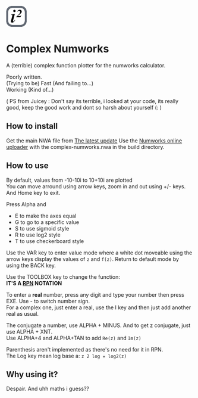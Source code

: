 ![App icon](/src/icon.png "App icon")

# Complex Numworks
A (terrible) complex function plotter for the numworks calculator.

Poorly written.  
(Trying to be) Fast (And failing to...)  
Working (Kind of...)

( PS from Juicey : Don't say its terrible, i looked at your code, its really good, keep the good work and dont so harsh about yourself (: )

## How to install
Get the main NWA file from [The latest update](https://github.com/Adi-df/complex-numworks/releases/latest)
Use the [Numworks online uploader](https://my.numworks.com/apps) with the complex-numworks.nwa in the build directory.

## How to use
By default, values from -10-10i to 10+10i are plotted  
You can move arround using arrow keys, zoom in and out using +/- keys.  
And Home key to exit.  

Press Alpha and
 - E to make the axes equal
 - G to go to a specific value
 - S to use sigmoid style
 - R to use log2 style
 - T to use checkerboard style

Use the VAR key to enter value mode where a white dot moveable using the arrow keys display the values of `z` and `f(z)`.
Return to default mode by using the BACK key.

Use the TOOLBOX key to change the function:  
**IT'S A [RPN](https://en.wikipedia.org/wiki/Reverse_Polish_notation) NOTATION**

To enter a **real** number, press any digit and type your number then press EXE. Use - to switch number sign.  
For a complex one, just enter a real, use the I key and then just add another real as usual.  

The conjugate a number, use ALPHA + MINUS. And to get z conjugate, just use ALPHA + XNT.  
Use ALPHA+4 and ALPHA+TAN to add `Re(z)` and `Im(z)`

Parenthesis aren't implemented as there's no need for it in RPN.\
The Log key mean log base a:
`z 2 log = log2(z)`

## Why using it?
Despair.
And uhh maths i guess??
